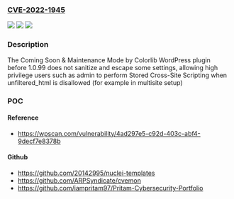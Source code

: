 ### [CVE-2022-1945](https://cve.mitre.org/cgi-bin/cvename.cgi?name=CVE-2022-1945)
![](https://img.shields.io/static/v1?label=Product&message=Coming%20Soon%20%26%20Maintenance%20Mode%20by%20Colorlib&color=blue)
![](https://img.shields.io/static/v1?label=Version&message=1.0.99%20&color=brightgreen)
![](https://img.shields.io/static/v1?label=Vulnerability&message=CWE-79%20Cross-site%20Scripting%20(XSS)&color=brightgreen)

### Description

The Coming Soon & Maintenance Mode by Colorlib WordPress plugin before 1.0.99 does not sanitize and escape some settings, allowing high privilege users such as admin to perform Stored Cross-Site Scripting when unfiltered_html is disallowed (for example in multisite setup)

### POC

#### Reference
- https://wpscan.com/vulnerability/4ad297e5-c92d-403c-abf4-9decf7e8378b

#### Github
- https://github.com/20142995/nuclei-templates
- https://github.com/ARPSyndicate/cvemon
- https://github.com/iampritam97/Pritam-Cybersecurity-Portfolio

